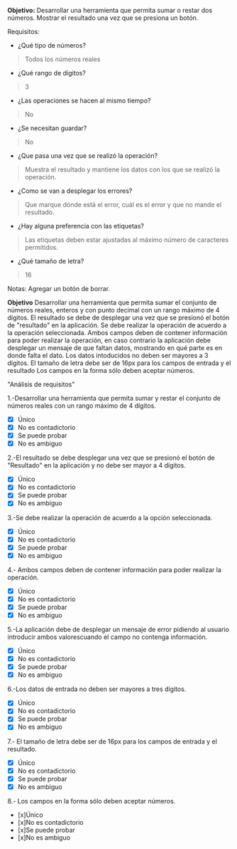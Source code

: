 **Objetivo:** Desarrollar una herramienta que permita sumar o restar dos números. Mostrar el resultado una vez que se presiona un botón.

Requisitos: 
- ¿Qué tipo de números?
> Todos los números reales

- ¿Qué rango de dígitos?
> 3

- ¿Las operaciones se hacen al mismo tiempo?
> No

- ¿Se necesitan guardar?
> No

- ¿Que pasa una vez que se realizó la operación?
> Muestra el resultado y mantiene los datos con los que se realizó la operación.

- ¿Como se van a desplegar los errores?
> Que marque dónde está el error, cuál es el error y que no mande el resultado.

- ¿Hay alguna preferencia con las etiquetas?
> Las etiquetas deben estar ajustadas al máximo número de caracteres permitidos.

- ¿Qué tamaño de letra?
> 16

Notas: 
Agregar un botón de borrar.

**Objetivo**
Desarrollar una herramienta que permita sumar el conjunto de números reales, enteros y con punto decimal con un rango máximo de 4 dígitos.
El resultado se debe de desplegar una vez que se presionó el botón de "resultado" en la aplicación.
Se debe realizar la operación de acuerdo a la operación seleccionada.
Ambos campos deben de contener información para poder realizar la operación, en caso contrario la aplicación debe desplegar un mensaje de que faltan datos, mostrando en qué parte es en donde falta el dato.
Los datos intoducidos no deben ser mayores a 3 dígitos.
El tamaño de letra debe ser de 16px para los campos de entrada y el resultado
Los campos en la forma sólo deben aceptar números.

"Análisis de requisitos"

1.-Desarrollar una herramienta que permita sumar y restar el conjunto de números reales con un rango máximo de 4 dígitos.
- [x] Único
- [x] No es contadictorio
- [x] Se puede probar
- [x] No es ambiguo

2.-El resultado se debe desplegar una vez que se presionó el botón de "Resultado" en la aplicación y no debe ser mayor a 4 dígitos.
- [x] Único
- [x] No es contadictorio
- [x] Se puede probar
- [x] No es ambiguo

3.-Se debe realizar la operación de acuerdo a la opción seleccionada.
- [x] Único
- [x] No es contadictorio
- [x] Se puede probar
- [x] No es ambiguo

4.- Ambos campos deben de contener información  para poder realizar la operación.
- [x] Único
- [x] No es contadictorio
- [x] Se puede probar
- [x] No es ambiguo

5.-La aplicación debe de desplegar un mensaje de error pidiendo al usuario introducir ambos valorescuando el campo no contenga información.
- [x] Único
- [x] No es contadictorio
- [x] Se puede probar
- [x] No es ambiguo

6.-Los datos de entrada no deben ser mayores a tres dígitos.
- [x] Único
- [x] No es contadictorio
- [x] Se puede probar
- [x] No es ambiguo

7.- El tamaño de letra debe ser de 16px para los campos de entrada y el resultado.
- [x] Único
- [x] No es contadictorio
- [x] Se puede probar
- [x] No es ambiguo

8.- Los campos en la forma sólo deben aceptar números.
- [x]Único
- [x]No es contadictorio
- [x]Se puede probar
- [x]No es ambiguo
